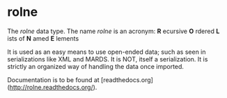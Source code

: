 rolne
=====

The *rolne* data type. The name *rolne* is an acronym: **R** ecursive **O** rdered **L** ists of **N** amed **E** lements

It is used as an easy means to use open-ended data; such as seen in serializations like XML and MARDS. It is NOT, itself a serialization. It is strictly an organized way of handling the data once imported.

Documentation is to be found at [readthedocs.org] (http://rolne.readthedocs.org/).
